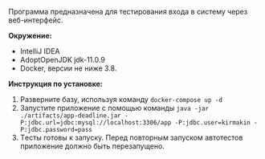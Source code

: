 Программа предназначена для тестирования входа в систему через веб-интерфейс.

**Окружение:**
- IntelliJ IDEA
- AdoptOpenJDK jdk-11.0.9
- Docker, версии не ниже 3.8.

**Инструкция по установке:**
1. Разверните базу, используя команду `docker-compose up -d`
2. Запустите приложение с помощью команды `java -jar ./artifacts/app-deadline.jar -P:jdbc.url=jdbc:mysql://localhost:3306/app -P:jdbc.user=kirmakin -P:jdbc.password=pass`
3. Tесты готовы к запуску. Перед повторным запуском автотестов приложение должно быть перезапущено.
